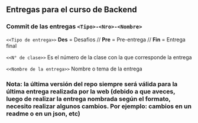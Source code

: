 ## Entregas para el curso de Backend

### Commit de las entregas `<Tipo>-<Nro>-<Nombre>`
`<<Tipo de entrega>>`
**Des** = Desafios // **Pre** = Pre-entrega // **Fin** = Entrega final

`<<N° de clase>>`
Es el número de la clase con la que corresponde la entrega

`<<Nombre de la entrega>>`
Nombre o tema de la entrega

### Nota: la última versión del repo siempre será válida para la última entrega realizada por la web (debido a que aveces, luego de realizar la entrega nombrada según el formato, necesito realizar algunos cambios. Por ejemplo: cambios en un readme o en un json, etc)

